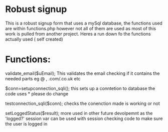 
# Robust signup 
This is a robust signup form that uses a mySql database, the functions used are within functions.php however not all of them are used as most of this work is pulled from another project. Heres a run down fo the functions actually used ( self created)

# Functions:
validate_email($uEmail); This validates the email checking if it contains the needed parts eg @ , .com/.co.uk etc

$conn=setupconnection_sqli(); this sets up a conntetion to database the code uses * please do change

testconnection_sqli($conn); checks the conenction made is working or not

setLoggedStatus($result); more used in other future devolpemnt as the 'logged?' session var can be used with session checking code to make sure
the user is logged in
